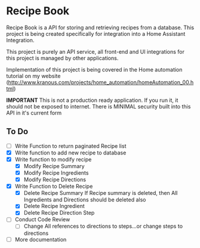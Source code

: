  # Recipe Book

 Recipe Book is a API for storing and retrieving recipes from a database. This project is being created specifically for integration into a Home Assistant Integration. 

 This project is purely an API service, all front-end and UI integrations for this project is managed by other applications. 

 Implementation of this project is being covered in the Home automation tutorial on my website (http://www.kranous.com/projects/home_automation/homeAutomation_00.html)

**IMPORTANT**
This is not a production ready application. If you run it, it should not be exposed to internet. There is MINIMAL security built into this API in it's current form


## To Do
- [ ] Write Function to return paginated Recipe list
- [x] Write function to add new recipe to database
- [x] Write function to modify recipe
    - [x] Modify Recipe Summary
    - [x] Modify Recipe Ingredients
    - [x] Modify Recipe Directions
- [x] Write Function to Delete Recipe
    - [x] Delete Recipe Summary
        If Recipe summary is deleted, then All Ingredients and Directions should be deleted also
    - [x] Delete Recipe Ingredient
    - [x] Delete Recipe Direction Step
- [ ] Conduct Code Review
    - [ ] Change All references to directions to steps...or change steps to directions
- [ ] More documentation
